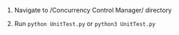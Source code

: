 1. Navigate to /Concurrency Control Manager/ directory

2. Run `python UnitTest.py` or `python3 UnitTest.py`